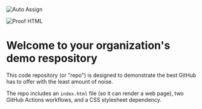 ![Auto Assign](https://github.com/maheshorg08/demo-repository/actions/workflows/auto-assign.yml/badge.svg)

![Proof HTML](https://github.com/maheshorg08/demo-repository/actions/workflows/proof-html.yml/badge.svg)

# Welcome to your organization's demo respository
This code repository (or "repo") is designed to demonstrate the best GitHub has to offer with the least amount of noise.

The repo includes an `index.html` file (so it can render a web page), two GitHub Actions workflows, and a CSS stylesheet dependency.
